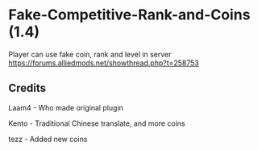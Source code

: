 # Fake-Competitive-Rank-and-Coins (1.4)
Player can use fake coin, rank and level in server
https://forums.alliedmods.net/showthread.php?t=258753

## Credits
Laam4 - Who made original plugin  

Kento - Traditional Chinese translate, and more coins   

tezz - Added new coins
